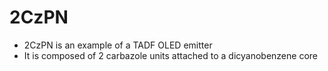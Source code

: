 # 2CzPN
- 2CzPN is an example of a TADF OLED emitter
- It is composed of 2 carbazole units attached to a dicyanobenzene core 
